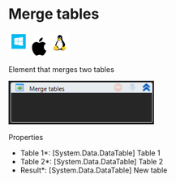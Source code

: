 # Merge tables

![](<../../../../.gitbook/assets/image (153).png>)

Element that merges two tables

![](<../../../../.gitbook/assets/image (215).png>)

Properties

* Table 1\*: \[System.Data.DataTable] Table 1
* Table 2\*: \[System.Data.DataTable] Table 2
* Result\*: \[System.Data.DataTable] New table
